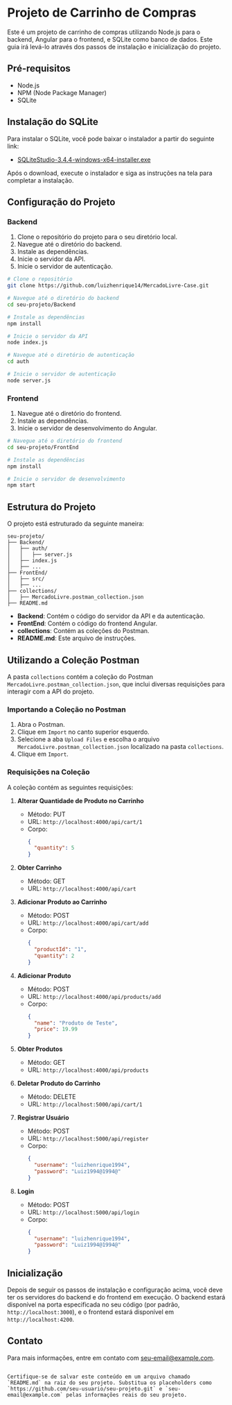 # Projeto de Carrinho de Compras

Este é um projeto de carrinho de compras utilizando Node.js para o backend, Angular para o frontend, e SQLite como banco de dados. Este guia irá levá-lo através dos passos de instalação e inicialização do projeto.

## Pré-requisitos

- Node.js
- NPM (Node Package Manager)
- SQLite

## Instalação do SQLite

Para instalar o SQLite, você pode baixar o instalador a partir do seguinte link:

- [SQLiteStudio-3.4.4-windows-x64-installer.exe](install\SQLiteStudio-3.4.4-windows-x64-installer.exe)

Após o download, execute o instalador e siga as instruções na tela para completar a instalação.

## Configuração do Projeto

### Backend

1. Clone o repositório do projeto para o seu diretório local.
2. Navegue até o diretório do backend.
3. Instale as dependências.
4. Inicie o servidor da API.
5. Inicie o servidor de autenticação.

```bash
# Clone o repositório
git clone https://github.com/luizhenrique14/MercadoLivre-Case.git

# Navegue até o diretório do backend
cd seu-projeto/Backend

# Instale as dependências
npm install

# Inicie o servidor da API
node index.js

# Navegue até o diretório de autenticação
cd auth

# Inicie o servidor de autenticação
node server.js
```

### Frontend

1. Navegue até o diretório do frontend.
2. Instale as dependências.
3. Inicie o servidor de desenvolvimento do Angular.

```bash
# Navegue até o diretório do frontend
cd seu-projeto/FrontEnd

# Instale as dependências
npm install

# Inicie o servidor de desenvolvimento
npm start
```

## Estrutura do Projeto

O projeto está estruturado da seguinte maneira:

```
seu-projeto/
├── Backend/
│   ├── auth/
│   │   ├── server.js
│   ├── index.js
│   ├── ...
├── FrontEnd/
│   ├── src/
│   ├── ...
├── collections/
│   ├── MercadoLivre.postman_collection.json
├── README.md
```

- **Backend**: Contém o código do servidor da API e da autenticação.
- **FrontEnd**: Contém o código do frontend Angular.
- **collections**: Contém as coleções do Postman.
- **README.md**: Este arquivo de instruções.

## Utilizando a Coleção Postman

A pasta `collections` contém a coleção do Postman `MercadoLivre.postman_collection.json`, que inclui diversas requisições para interagir com a API do projeto. 

### Importando a Coleção no Postman

1. Abra o Postman.
2. Clique em `Import` no canto superior esquerdo.
3. Selecione a aba `Upload Files` e escolha o arquivo `MercadoLivre.postman_collection.json` localizado na pasta `collections`.
4. Clique em `Import`.

### Requisições na Coleção

A coleção contém as seguintes requisições:

1. **Alterar Quantidade de Produto no Carrinho**
   - Método: PUT
   - URL: `http://localhost:4000/api/cart/1`
   - Corpo: 
     ```json
     {
       "quantity": 5
     }
     ```

2. **Obter Carrinho**
   - Método: GET
   - URL: `http://localhost:4000/api/cart`

3. **Adicionar Produto ao Carrinho**
   - Método: POST
   - URL: `http://localhost:4000/api/cart/add`
   - Corpo:
     ```json
     {
       "productId": "1",
       "quantity": 2
     }
     ```

4. **Adicionar Produto**
   - Método: POST
   - URL: `http://localhost:4000/api/products/add`
   - Corpo:
     ```json
     {
       "name": "Produto de Teste",
       "price": 19.99
     }
     ```

5. **Obter Produtos**
   - Método: GET
   - URL: `http://localhost:4000/api/products`

6. **Deletar Produto do Carrinho**
   - Método: DELETE
   - URL: `http://localhost:5000/api/cart/1`

7. **Registrar Usuário**
   - Método: POST
   - URL: `http://localhost:5000/api/register`
   - Corpo:
     ```json
     {
       "username": "luizhenrique1994",
       "password": "Luiz1994@1994@"
     }
     ```

8. **Login**
   - Método: POST
   - URL: `http://localhost:5000/api/login`
   - Corpo:
     ```json
     {
       "username": "luizhenrique1994",
       "password": "Luiz1994@1994@"
     }
     ```

## Inicialização

Depois de seguir os passos de instalação e configuração acima, você deve ter os servidores do backend e do frontend em execução. O backend estará disponível na porta especificada no seu código (por padrão, `http://localhost:3000`), e o frontend estará disponível em `http://localhost:4200`.

## Contato

Para mais informações, entre em contato com [seu-email@example.com](mailto:seu-email@example.com).
```

Certifique-se de salvar este conteúdo em um arquivo chamado `README.md` na raiz do seu projeto. Substitua os placeholders como `https://github.com/seu-usuario/seu-projeto.git` e `seu-email@example.com` pelas informações reais do seu projeto.